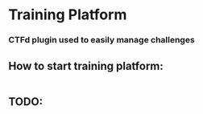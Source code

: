 # Training Platform
### CTFd plugin used to easily manage challenges

## How to start training platform:
```
```

## TODO:

